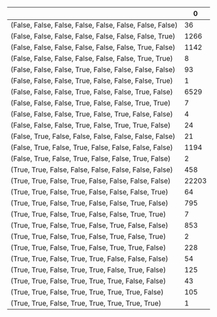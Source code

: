 |                                                          |     0 |
|----------------------------------------------------------|-------|
| (False, False, False, False, False, False, False, False) |    36 |
| (False, False, False, False, False, False, False, True)  |  1266 |
| (False, False, False, False, False, False, True, False)  |  1142 |
| (False, False, False, False, False, False, True, True)   |     8 |
| (False, False, False, True, False, False, False, False)  |    93 |
| (False, False, False, True, False, False, False, True)   |     1 |
| (False, False, False, True, False, False, True, False)   |  6529 |
| (False, False, False, True, False, False, True, True)    |     7 |
| (False, False, False, True, False, True, False, False)   |     4 |
| (False, False, False, True, False, True, True, False)    |    24 |
| (False, True, False, False, False, False, False, False)  |    21 |
| (False, True, False, True, False, False, False, False)   |  1194 |
| (False, True, False, True, False, False, True, False)    |     2 |
| (True, True, False, False, False, False, False, False)   |   458 |
| (True, True, False, True, False, False, False, False)    | 22203 |
| (True, True, False, True, False, False, False, True)     |    64 |
| (True, True, False, True, False, False, True, False)     |   795 |
| (True, True, False, True, False, False, True, True)      |     7 |
| (True, True, False, True, False, True, False, False)     |   853 |
| (True, True, False, True, False, True, False, True)      |     2 |
| (True, True, False, True, False, True, True, False)      |   228 |
| (True, True, False, True, True, False, False, False)     |    54 |
| (True, True, False, True, True, False, True, False)      |   125 |
| (True, True, False, True, True, True, False, False)      |    43 |
| (True, True, False, True, True, True, True, False)       |   105 |
| (True, True, False, True, True, True, True, True)        |     1 |